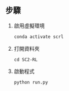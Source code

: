 ## 步驟

1. 啟用虛擬環境
   ```bash
   conda activate scrl
   ```
   
2. 打開資料夾
   ```
   cd SC2-RL
   ```
   
3. 啟動程式
   ```
   python run.py
   ```

